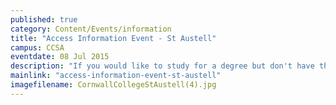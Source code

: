 ```yaml
---
published: true
category: Content/Events/information
title: "Access Information Event - St Austell"
campus: CCSA
eventdate: 08 Jul 2015
description: "If you would like to study for a degree but don't have the qualifications you need, then an..."
mainlink: "access-information-event-st-austell"
imagefilename: CornwallCollegeStAustell(4).jpg
---
```

